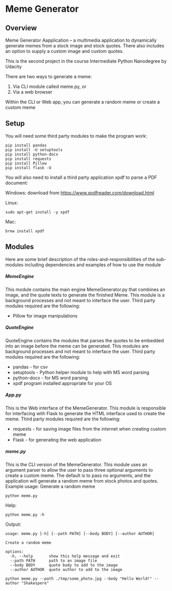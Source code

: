 # Meme Generator

## Overview
Meme Generator Aapplication – a multimedia application to dynamically generate memes from a stock image and stock quotes.
There also includes an option to supply a custom image and custom quotes. 

This is the second project in the course Intermediate Python Nanodegree by Udacity

There are two ways to generate a meme:
1) Via CLI module called meme.py, or
2) Via a web browser

Within the CLI or Web app, you can generate a random meme or create a custom meme

## Setup
You will need some third party modules to make the program work:

```
pip install pandas
pip install -U setuptools
pip install python-docx
pip install requests
pip install Pillow
pip install flask -U
```

You will also need to install a third party application xpdf to parse a PDF document:

Windows: download from https://www.xpdfreader.com/download.html

Linux: 
```
sudo apt-get install -y xpdf
```
Mac: 
```
brew install xpdf
```
## Modules
Here are some brief description of the roles-and-responsibilities of the sub-modules including dependencies and examples of how to use the module

##### MemeEngine
This module contains the main engine MemeGenerator.py that combines an image, and the quote texts to generate the finished Meme.  This module is a background processes and not meant to interface the user.
Third party modules required are the following:
- Pillow for image manipulations


##### QuoteEngine
QuoteEngine contains the modules that parses the quotes to be embedded into an image before the meme can be generated.  This modules are background processes and not meant to interface the user.
Third party modules required are the following:
- pandas - for csv
- setuptools - Python helper module to help with MS word parsing
- python-docx - for MS word parsing
- xpdf program installed appropriate for your OS


##### App.py
This is the Web interface of the MemeGenerator.  This module is responsible for interfacing with Flask to generate the HTML interface used to create the meme.
Third party modules required are the following:
- requests - for saving image files from the internet when creating custom meme
- Flask - for generating the web application


##### meme.py
This is the CLI version of the MemeGenerator.  This module uses an argument parser to allow the user to pass three optional arguments to create a custom meme.  The default is to pass no arguments, and the application will generate a random meme from stock photos and quotes.  Example usage:
Generate a random meme
```
python meme.py
```
Help:
```
python meme.py -h
```
Output:
```
usage: meme.py [-h] [--path PATH] [--body BODY] [--author AUTHOR]

Create a random meme

options:
  -h, --help       show this help message and exit
  --path PATH      path to an image file
  --body BODY      quote body to add to the image
  --author AUTHOR  quote author to add to the image
```
```
python meme.py --path ./tmp/some_photo.jpg --body "Hello World!" --author "Shakespere"
```

